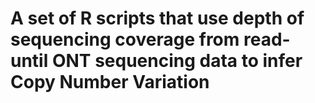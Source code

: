 # A set of R scripts that use depth of sequencing coverage from read-until ONT sequencing data to infer Copy Number Variation
